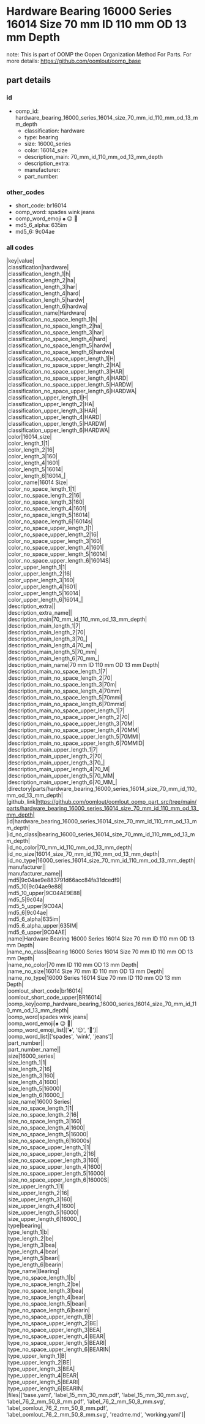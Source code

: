 # Hardware Bearing 16000 Series 16014 Size 70 mm ID 110 mm OD 13 mm Depth  

note: This is part of OOMP the Oopen Organization Method For Parts. For more details: https://github.com/oomlout/oomp_base

##  part details





### id
* oomp_id: hardware_bearing_16000_series_16014_size_70_mm_id_110_mm_od_13_mm_depth
  * classification: hardware
  * type: bearing
  * size: 16000_series
  * color: 16014_size
  * description_main: 70_mm_id_110_mm_od_13_mm_depth
  * description_extra: 
  * manufacturer: 
  * part_number: 

### other_codes
* short_code: br16014
* oomp_word: spades wink jeans
* oomp_word_emoji :spades: :wink: :jeans:
* md5_6_alpha: 635im
* md5_6: 9c04ae

### all codes 
|key|value|  
|classification|hardware|  
|classification_length_1|h|  
|classification_length_2|ha|  
|classification_length_3|har|  
|classification_length_4|hard|  
|classification_length_5|hardw|  
|classification_length_6|hardwa|  
|classification_name|Hardware|  
|classification_no_space_length_1|h|  
|classification_no_space_length_2|ha|  
|classification_no_space_length_3|har|  
|classification_no_space_length_4|hard|  
|classification_no_space_length_5|hardw|  
|classification_no_space_length_6|hardwa|  
|classification_no_space_upper_length_1|H|  
|classification_no_space_upper_length_2|HA|  
|classification_no_space_upper_length_3|HAR|  
|classification_no_space_upper_length_4|HARD|  
|classification_no_space_upper_length_5|HARDW|  
|classification_no_space_upper_length_6|HARDWA|  
|classification_upper_length_1|H|  
|classification_upper_length_2|HA|  
|classification_upper_length_3|HAR|  
|classification_upper_length_4|HARD|  
|classification_upper_length_5|HARDW|  
|classification_upper_length_6|HARDWA|  
|color|16014_size|  
|color_length_1|1|  
|color_length_2|16|  
|color_length_3|160|  
|color_length_4|1601|  
|color_length_5|16014|  
|color_length_6|16014_|  
|color_name|16014 Size|  
|color_no_space_length_1|1|  
|color_no_space_length_2|16|  
|color_no_space_length_3|160|  
|color_no_space_length_4|1601|  
|color_no_space_length_5|16014|  
|color_no_space_length_6|16014s|  
|color_no_space_upper_length_1|1|  
|color_no_space_upper_length_2|16|  
|color_no_space_upper_length_3|160|  
|color_no_space_upper_length_4|1601|  
|color_no_space_upper_length_5|16014|  
|color_no_space_upper_length_6|16014S|  
|color_upper_length_1|1|  
|color_upper_length_2|16|  
|color_upper_length_3|160|  
|color_upper_length_4|1601|  
|color_upper_length_5|16014|  
|color_upper_length_6|16014_|  
|description_extra||  
|description_extra_name||  
|description_main|70_mm_id_110_mm_od_13_mm_depth|  
|description_main_length_1|7|  
|description_main_length_2|70|  
|description_main_length_3|70_|  
|description_main_length_4|70_m|  
|description_main_length_5|70_mm|  
|description_main_length_6|70_mm_|  
|description_main_name|70 mm ID 110 mm OD 13 mm Depth|  
|description_main_no_space_length_1|7|  
|description_main_no_space_length_2|70|  
|description_main_no_space_length_3|70m|  
|description_main_no_space_length_4|70mm|  
|description_main_no_space_length_5|70mmi|  
|description_main_no_space_length_6|70mmid|  
|description_main_no_space_upper_length_1|7|  
|description_main_no_space_upper_length_2|70|  
|description_main_no_space_upper_length_3|70M|  
|description_main_no_space_upper_length_4|70MM|  
|description_main_no_space_upper_length_5|70MMI|  
|description_main_no_space_upper_length_6|70MMID|  
|description_main_upper_length_1|7|  
|description_main_upper_length_2|70|  
|description_main_upper_length_3|70_|  
|description_main_upper_length_4|70_M|  
|description_main_upper_length_5|70_MM|  
|description_main_upper_length_6|70_MM_|  
|directory|parts/hardware_bearing_16000_series_16014_size_70_mm_id_110_mm_od_13_mm_depth|  
|github_link|https://github.com/oomlout/oomlout_oomp_part_src/tree/main/parts/hardware_bearing_16000_series_16014_size_70_mm_id_110_mm_od_13_mm_depth|  
|id|hardware_bearing_16000_series_16014_size_70_mm_id_110_mm_od_13_mm_depth|  
|id_no_class|bearing_16000_series_16014_size_70_mm_id_110_mm_od_13_mm_depth|  
|id_no_color|70_mm_id_110_mm_od_13_mm_depth|  
|id_no_size|16014_size_70_mm_id_110_mm_od_13_mm_depth|  
|id_no_type|16000_series_16014_size_70_mm_id_110_mm_od_13_mm_depth|  
|manufacturer||  
|manufacturer_name||  
|md5|9c04ae9e883791d66acc84fa31dcedf9|  
|md5_10|9c04ae9e88|  
|md5_10_upper|9C04AE9E88|  
|md5_5|9c04a|  
|md5_5_upper|9C04A|  
|md5_6|9c04ae|  
|md5_6_alpha|635im|  
|md5_6_alpha_upper|635IM|  
|md5_6_upper|9C04AE|  
|name|Hardware Bearing 16000 Series 16014 Size 70 mm ID 110 mm OD 13 mm Depth|  
|name_no_class|Bearing 16000 Series 16014 Size 70 mm ID 110 mm OD 13 mm Depth|  
|name_no_color|70 mm ID 110 mm OD 13 mm Depth|  
|name_no_size|16014 Size 70 mm ID 110 mm OD 13 mm Depth|  
|name_no_type|16000 Series 16014 Size 70 mm ID 110 mm OD 13 mm Depth|  
|oomlout_short_code|br16014|  
|oomlout_short_code_upper|BR16014|  
|oomp_key|oomp_hardware_bearing_16000_series_16014_size_70_mm_id_110_mm_od_13_mm_depth|  
|oomp_word|spades wink jeans|  
|oomp_word_emoji|:spades: :wink: :jeans:|  
|oomp_word_emoji_list|[':spades:', ':wink:', ':jeans:']|  
|oomp_word_list|['spades', 'wink', 'jeans']|  
|part_number||  
|part_number_name||  
|size|16000_series|  
|size_length_1|1|  
|size_length_2|16|  
|size_length_3|160|  
|size_length_4|1600|  
|size_length_5|16000|  
|size_length_6|16000_|  
|size_name|16000 Series|  
|size_no_space_length_1|1|  
|size_no_space_length_2|16|  
|size_no_space_length_3|160|  
|size_no_space_length_4|1600|  
|size_no_space_length_5|16000|  
|size_no_space_length_6|16000s|  
|size_no_space_upper_length_1|1|  
|size_no_space_upper_length_2|16|  
|size_no_space_upper_length_3|160|  
|size_no_space_upper_length_4|1600|  
|size_no_space_upper_length_5|16000|  
|size_no_space_upper_length_6|16000S|  
|size_upper_length_1|1|  
|size_upper_length_2|16|  
|size_upper_length_3|160|  
|size_upper_length_4|1600|  
|size_upper_length_5|16000|  
|size_upper_length_6|16000_|  
|type|bearing|  
|type_length_1|b|  
|type_length_2|be|  
|type_length_3|bea|  
|type_length_4|bear|  
|type_length_5|beari|  
|type_length_6|bearin|  
|type_name|Bearing|  
|type_no_space_length_1|b|  
|type_no_space_length_2|be|  
|type_no_space_length_3|bea|  
|type_no_space_length_4|bear|  
|type_no_space_length_5|beari|  
|type_no_space_length_6|bearin|  
|type_no_space_upper_length_1|B|  
|type_no_space_upper_length_2|BE|  
|type_no_space_upper_length_3|BEA|  
|type_no_space_upper_length_4|BEAR|  
|type_no_space_upper_length_5|BEARI|  
|type_no_space_upper_length_6|BEARIN|  
|type_upper_length_1|B|  
|type_upper_length_2|BE|  
|type_upper_length_3|BEA|  
|type_upper_length_4|BEAR|  
|type_upper_length_5|BEARI|  
|type_upper_length_6|BEARIN|  
|files|['base.yaml', 'label_15_mm_30_mm.pdf', 'label_15_mm_30_mm.svg', 'label_76_2_mm_50_8_mm.pdf', 'label_76_2_mm_50_8_mm.svg', 'label_oomlout_76_2_mm_50_8_mm.pdf', 'label_oomlout_76_2_mm_50_8_mm.svg', 'readme.md', 'working.yaml']|  
